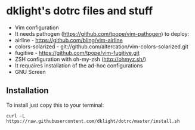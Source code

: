 dklight's dotrc files and stuff
===============================

 * Vim configuration
  * It needs pathogen (https://github.com/tpope/vim-pathogen) to deploy:
   * airline - https://github.com/bling/vim-airline
   * colors-solarized - git://github.com/altercation/vim-colors-solarized.git
   * fugitive - https://github.com/tpope/vim-fugitive.git
 * ZSH configuration with oh-my-zsh (http://ohmyz.sh/)
  * It requaires installation of the ad-hoc configurations
 * GNU Screen


Installation
------------

To install just copy this to your terminal:

    curl -L https://raw.githubusercontent.com/dklight/dotrc/master/install.sh
